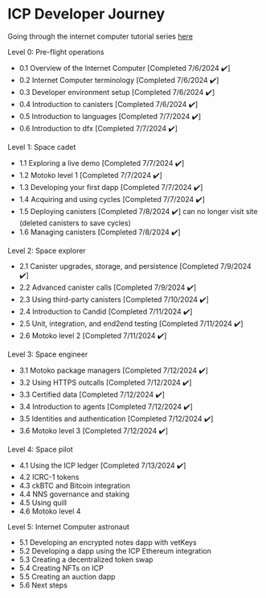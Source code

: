 # ICP Developer Journey

Going through the internet computer tutorial series [here](https://internetcomputer.org/docs/current/tutorials/developer-journey)

Level 0: Pre-flight operations

* 0.1 Overview of the Internet Computer [Completed 7/6/2024 ✔️]
* 0.2 Internet Computer terminology [Completed 7/6/2024 ✔️]
* 0.3 Developer environment setup [Completed 7/6/2024 ✔️]
* 0.4 Introduction to canisters [Completed 7/6/2024 ✔️]
* 0.5 Introduction to languages [Completed 7/7/2024 ✔️]
* 0.6 Introduction to dfx [Completed 7/7/2024 ✔️]

Level 1: Space cadet

* 1.1 Exploring a live demo [Completed 7/7/2024 ✔️]
* 1.2 Motoko level 1 [Completed 7/7/2024 ✔️]
* 1.3 Developing your first dapp [Completed 7/7/2024 ✔️]
* 1.4 Acquiring and using cycles [Completed 7/7/2024 ✔️]
* 1.5 Deploying canisters [Completed 7/8/2024 ✔️] can no longer visit site (deleted canisters to save cycles)
* 1.6 Managing canisters [Completed 7/8/2024 ✔️]

Level 2: Space explorer

* 2.1 Canister upgrades, storage, and persistence [Completed 7/9/2024 ✔️]
* 2.2 Advanced canister calls [Completed 7/9/2024 ✔️]
* 2.3 Using third-party canisters [Completed 7/10/2024 ✔️]
* 2.4 Introduction to Candid [Completed 7/11/2024 ✔️]
* 2.5 Unit, integration, and end2end testing  [Completed 7/11/2024 ✔️]
* 2.6 Motoko level 2 [Completed 7/11/2024 ✔️]

Level 3: Space engineer

* 3.1 Motoko package managers [Completed 7/12/2024 ✔️]
* 3.2 Using HTTPS outcalls [Completed 7/12/2024 ✔️]
* 3.3 Certified data [Completed 7/12/2024 ✔️]
* 3.4 Introduction to agents [Completed 7/12/2024 ✔️]
* 3.5 Identities and authentication [Completed 7/12/2024 ✔️]
* 3.6 Motoko level 3 [Completed 7/12/2024 ✔️]

Level 4: Space pilot

* 4.1 Using the ICP ledger [Completed 7/13/2024 ✔️]
* 4.2 ICRC-1 tokens
* 4.3 ckBTC and Bitcoin integration
* 4.4 NNS governance and staking
* 4.5 Using quill
* 4.6 Motoko level 4

Level 5: Internet Computer astronaut

* 5.1 Developing an encrypted notes dapp with vetKeys
* 5.2 Developing a dapp using the ICP Ethereum integration
* 5.3 Creating a decentralized token swap
* 5.4 Creating NFTs on ICP
* 5.5 Creating an auction dapp
* 5.6 Next steps